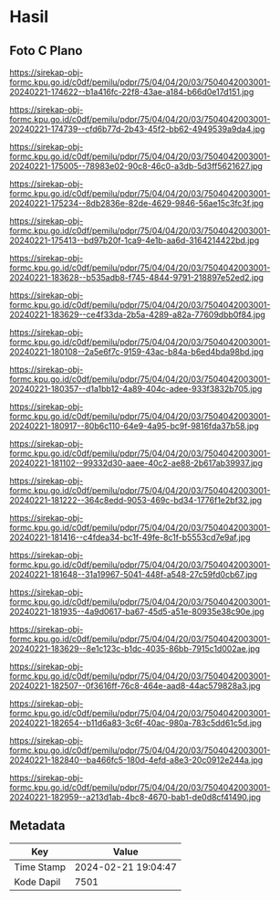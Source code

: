 # Hasil

## Foto C Plano

https://sirekap-obj-formc.kpu.go.id/c0df/pemilu/pdpr/75/04/04/20/03/7504042003001-20240221-174622--b1a416fc-22f8-43ae-a184-b66d0e17d151.jpg

https://sirekap-obj-formc.kpu.go.id/c0df/pemilu/pdpr/75/04/04/20/03/7504042003001-20240221-174739--cfd6b77d-2b43-45f2-bb62-4949539a9da4.jpg

https://sirekap-obj-formc.kpu.go.id/c0df/pemilu/pdpr/75/04/04/20/03/7504042003001-20240221-175005--78983e02-90c8-46c0-a3db-5d3ff5621627.jpg

https://sirekap-obj-formc.kpu.go.id/c0df/pemilu/pdpr/75/04/04/20/03/7504042003001-20240221-175234--8db2836e-82de-4629-9846-56ae15c3fc3f.jpg

https://sirekap-obj-formc.kpu.go.id/c0df/pemilu/pdpr/75/04/04/20/03/7504042003001-20240221-175413--bd97b20f-1ca9-4e1b-aa6d-3164214422bd.jpg

https://sirekap-obj-formc.kpu.go.id/c0df/pemilu/pdpr/75/04/04/20/03/7504042003001-20240221-183628--b535adb8-f745-4844-9791-218897e52ed2.jpg

https://sirekap-obj-formc.kpu.go.id/c0df/pemilu/pdpr/75/04/04/20/03/7504042003001-20240221-183629--ce4f33da-2b5a-4289-a82a-77609dbb0f84.jpg

https://sirekap-obj-formc.kpu.go.id/c0df/pemilu/pdpr/75/04/04/20/03/7504042003001-20240221-180108--2a5e6f7c-9159-43ac-b84a-b6ed4bda98bd.jpg

https://sirekap-obj-formc.kpu.go.id/c0df/pemilu/pdpr/75/04/04/20/03/7504042003001-20240221-180357--d1a1bb12-4a89-404c-adee-933f3832b705.jpg

https://sirekap-obj-formc.kpu.go.id/c0df/pemilu/pdpr/75/04/04/20/03/7504042003001-20240221-180917--80b6c110-64e9-4a95-bc9f-9816fda37b58.jpg

https://sirekap-obj-formc.kpu.go.id/c0df/pemilu/pdpr/75/04/04/20/03/7504042003001-20240221-181102--99332d30-aaee-40c2-ae88-2b617ab39937.jpg

https://sirekap-obj-formc.kpu.go.id/c0df/pemilu/pdpr/75/04/04/20/03/7504042003001-20240221-181222--364c8edd-9053-469c-bd34-1776f1e2bf32.jpg

https://sirekap-obj-formc.kpu.go.id/c0df/pemilu/pdpr/75/04/04/20/03/7504042003001-20240221-181416--c4fdea34-bc1f-49fe-8c1f-b5553cd7e9af.jpg

https://sirekap-obj-formc.kpu.go.id/c0df/pemilu/pdpr/75/04/04/20/03/7504042003001-20240221-181648--31a19967-5041-448f-a548-27c59fd0cb67.jpg

https://sirekap-obj-formc.kpu.go.id/c0df/pemilu/pdpr/75/04/04/20/03/7504042003001-20240221-181935--4a9d0617-ba67-45d5-a51e-80935e38c90e.jpg

https://sirekap-obj-formc.kpu.go.id/c0df/pemilu/pdpr/75/04/04/20/03/7504042003001-20240221-183629--8e1c123c-b1dc-4035-86bb-7915c1d002ae.jpg

https://sirekap-obj-formc.kpu.go.id/c0df/pemilu/pdpr/75/04/04/20/03/7504042003001-20240221-182507--0f3616ff-76c8-464e-aad8-44ac579828a3.jpg

https://sirekap-obj-formc.kpu.go.id/c0df/pemilu/pdpr/75/04/04/20/03/7504042003001-20240221-182654--b11d6a83-3c6f-40ac-980a-783c5dd61c5d.jpg

https://sirekap-obj-formc.kpu.go.id/c0df/pemilu/pdpr/75/04/04/20/03/7504042003001-20240221-182840--ba466fc5-180d-4efd-a8e3-20c0912e244a.jpg

https://sirekap-obj-formc.kpu.go.id/c0df/pemilu/pdpr/75/04/04/20/03/7504042003001-20240221-182959--a213d1ab-4bc8-4670-bab1-de0d8cf41490.jpg


## Metadata

| Key        | Value               |
| ---------- | ------------------- |
| Time Stamp | 2024-02-21 19:04:47 |
| Kode Dapil | 7501                |



